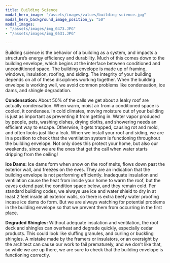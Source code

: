 ```yaml
---
title: Building Science
modal_hero_image: "/assets/images/values/building-science.jpg"
modal_hero_background_image_position_y: "50"
modal_images:
- "/assets/images/img_0473.JPG"
- "/assets/images/img_0531.JPG"

---
```

Building science is the behavior of a building as a system, and impacts a structure’s energy efficiency and durability. Much of this comes down to the building envelope, which begins at the interface between conditioned and unconditioned space. The building envelope is made up of framing, windows, insulation, roofing, and siding. The integrity of your building depends on all of these disciplines working together. When the building envelope is working well, we avoid common problems like condensation, ice dams, and shingle degradation.

**Condensation:** About 50% of the calls we get about a leaky roof are actually condensation. When warm, moist air from a conditioned space is cooled, it condenses. In cold climates, moving moisture out of your building is just as important as preventing it from getting in. Water vapor produced by people, pets, washing dishes, drying cloths, and showering needs an efficient way to escape. Otherwise, it gets trapped, causing rot and mold, and often looks just like a leak. When we install your roof and siding, we are in a position to check that the ventilation system is functioning throughout the building envelope. Not only does this protect your home, but also our weekends, since we are the ones that get the call when water starts dripping from the ceiling!

**Ice Dams:** Ice dams form when snow on the roof melts, flows down past the exterior wall, and freezes on the eves. They are an indication that the building envelope is not performing efficiently. Inadequate insulation and ventilation cause the heat from inside your home to warm the roof, but the eaves extend past the condition space below, and they remain cold. Per standard building codes, we always use ice and water shield to dry in at least 2 feet inside all exterior walls, so there is extra beefy water proofing incase ice dams do form. But we are always watching for potential problems in the building envelope so that we prevent them from occurring in the first place.

**Degraded Shingles:** Without adequate insulation and ventilation, the roof deck and shingles can overheat and degrade quickly, especially cedar products. This could look like sluffing granules, and curling or buckling shingles. A mistake made by the framers or insulators, or an oversight by the architect can cause our work to fail prematurely, and we don’t like that, so while we are up there, we are sure to check that the building envelope is functioning correctly.